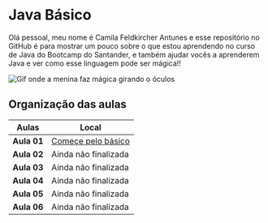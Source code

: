 # Java Básico

Olá pessoal, meu nome é Camila Feldkircher Antunes e esse repositório no GitHub é para mostrar um pouco sobre o que estou aprendendo no curso de Java do Bootcamp do Santander, e também ajudar vocês a aprenderem Java e ver como esse linguagem pode ser mágica!!

![Gif onde a menina faz mágica girando o óculos](https://media.giphy.com/media/B422mLGIeM16TLyIUA/giphy.gif?cid=790b76112pno8scnlvwpk6yv2klyx8wc7j5ptmoozp4ym4ht&ep=v1_gifs_search&rid=giphy.gif&ct=g)


## Organização das aulas 


| Aulas | Local |
| --- | ---    |
| **Aula 01**| [Começe pelo básico](aula01/readme.md) |
| **Aula 02** | Ainda não finalizada |
| **Aula 03**| Ainda não finalizada |
| **Aula 04** | Ainda não finalizada |
| **Aula 05**| Ainda não finalizada |
| **Aula 06** | Ainda não finalizada |